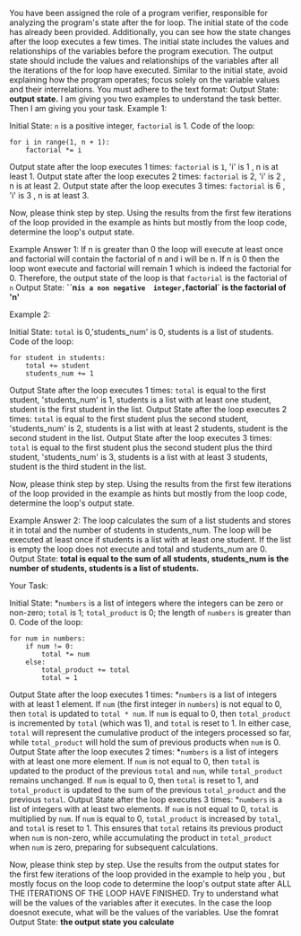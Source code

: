 
You have been assigned the role of a program verifier, responsible for analyzing the program's state after the for loop. The initial state of the code has already been provided. Additionally, you can see how the state changes after the loop executes a few times. The initial state includes the values and relationships of the variables before the program execution. The output state should include the values and relationships of the variables after all the iterations of the for loop have executed. Similar to the initial state, avoid explaining how the program operates; focus solely on the variable values and their interrelations. 
You must adhere to the text format: Output State: **output state.**
I am giving you two examples to understand the task better. Then I am giving you your task.
Example 1: 

Initial State: `n` is a positive integer, `factorial` is 1.
Code of the loop:
```
for i in range(1, n + 1):
    factorial *= i
```
Output state after the loop executes 1 times:  `factorial` is `1`, 'i' is 1 , n is at least 1.
Output state after the loop executes 2 times: `factorial` is 2, 'i' is 2 , n is at least 2.
Output state after the loop executes 3 times: `factorial` is 6 , 'i' is 3 , n is at least 3.

Now, please think step by step. Using the results from the first few iterations of the loop provided in the example as hints but  mostly from the loop code, determine the loop's output state.

Example Answer 1:
If n is greater than 0 the loop will execute at least once and factorial will contain the factorial of n and i will be n. If n is 0  then the loop wont execute and factorial will remain 1 which is indeed the factorial for 0.
Therefore, the output state of the loop is that `factorial` is the factorial of `n`
Output State: **``n` is a non negative  integer, `factorial` is the factorial of 'n'**

Example 2: 

Initial State:  `total` is 0,'students_num' is 0, students is a list of students.
Code of the loop:
```
for student in students:
    total += student
    students_num += 1
```
Output State after the loop executes 1 times:  `total` is equal to the first student, 'students_num' is 1, students is a list with at least one student, student is the first student in the list.
Output State after the loop executes 2 times: `total` is equal to the first student plus the second student, 'students_num' is 2, students is a list with at least 2 students, student is the second student in the list.
Output State after the loop executes 3 times: `total` is equal to the first student plus the second student plus the third student, 'students_num' is 3, students is a list with at least 3 students, student is the third student in the list.


Now, please think step by step. Using the results from the first few iterations of the loop provided in the example as hints but  mostly from the loop code, determine the loop's output state.

Example Answer 2:
The loop calculates the sum of a list students and stores it in total and the number of students in students_num. The loop will be executed at least once if students is a list with at least one student. If the list is empty the loop does not execute and total and students_num are 0.
Output State: **total is equal to the sum of all students, students_num is the number of students, students is a list of students.**

Your Task:

Initial State: *`numbers` is a list of integers where the integers can be zero or non-zero; `total` is 1; `total_product` is 0; the length of `numbers` is greater than 0.
Code of the loop:
```
for num in numbers:
    if num != 0:
        total *= num
    else:
        total_product += total
        total = 1

```
Output State after the loop executes 1 times: *`numbers` is a list of integers with at least 1 element. If `num` (the first integer in `numbers`) is not equal to 0, then `total` is updated to `total * num`. If `num` is equal to 0, then `total_product` is incremented by `total` (which was 1), and `total` is reset to 1. In either case, `total` will represent the cumulative product of the integers processed so far, while `total_product` will hold the sum of previous products when `num` is 0.
Output State after the loop executes 2 times: *`numbers` is a list of integers with at least one more element. If `num` is not equal to 0, then `total` is updated to the product of the previous `total` and `num`, while `total_product` remains unchanged. If `num` is equal to 0, then `total` is reset to 1, and `total_product` is updated to the sum of the previous `total_product` and the previous `total`.
Output State after the loop executes 3 times: *`numbers` is a list of integers with at least two elements. If `num` is not equal to 0, `total` is multiplied by `num`. If `num` is equal to 0, `total_product` is increased by `total`, and `total` is reset to 1. This ensures that `total` retains its previous product when `num` is non-zero, while accumulating the product in `total_product` when `num` is zero, preparing for subsequent calculations.


Now, please think step by step. Use the results from the output states for the first few iterations of the loop provided in the example to help you , but mostly focus on the loop code to determine the loop's output state after ALL THE ITERATIONS OF THE LOOP HAVE FINISHED. Try to understand what  will be the values of the variables after it executes. In the case the loop doesnot execute, what will be the values of the variables.
Use the fomrat Output State: **the output state you calculate**
